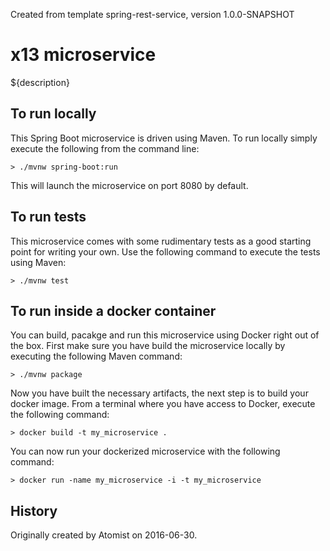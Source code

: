 Created from template spring-rest-service, version 1.0.0-SNAPSHOT

x13 microservice
===========================

${description}

To run locally
--------------

This Spring Boot microservice is driven using Maven. To run locally simply execute the following from the command line:

```shell
> ./mvnw spring-boot:run
```

This will launch the microservice on port 8080 by default.

To run tests
------------

This microservice comes with some rudimentary tests as a good starting point for writing your own. Use the following command to execute the tests using Maven:

```shell
> ./mvnw test
```

To run inside a docker container
--------------------------------

You can build, pacakge and run this microservice using Docker right out of the box. First make sure you have build the microservice locally by executing the following Maven command:

```shell
> ./mvnw package
```

Now you have built the necessary artifacts, the next step is to build your docker image. From a terminal where you have access to Docker, execute the following command:

```shell
> docker build -t my_microservice .
```

You can now run your dockerized microservice with the following command:

```shell
> docker run -name my_microservice -i -t my_microservice
```

History
-------

Originally created by Atomist on 2016-06-30.

